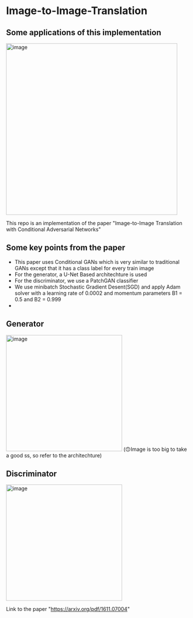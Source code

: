 # Image-to-Image-Translation

## Some applications of this implementation

<img width="468" alt="image" src="https://github.com/rraghavkaushik/Image-to-Image-Translation/assets/136466980/04726e00-ec34-4faf-ac45-6ea1a2e0b193">

This repo is an implementation of the paper "Image-to-Image Translation with Conditional Adversarial Networks" 

## Some key points from the paper 

- This paper uses Conditional GANs which is very similar to traditional GANs except that it has a class label for every train image
- For the generator, a U-Net Based architechture is used
- For the discriminator, we use a PatchGAN classifier
- We use minibatch Stochastic Gradient Desent(SGD) and apply Adam solver with a learning rate of 0.0002 and momentum parameters B1 = 0.5 and B2 = 0.999
- 


## Generator

<img width="317" alt="image" src="https://github.com/user-attachments/assets/6d32921c-88f9-4f0e-a997-382b636b494b">
(🙃Image is too big to take a good ss, so refer to the architechture)


## Discriminator

<img width="317" alt="image" src="https://github.com/user-attachments/assets/bcb9fbfb-0bb4-4239-a120-a061e8e99653">


Link to the paper "https://arxiv.org/pdf/1611.07004"
